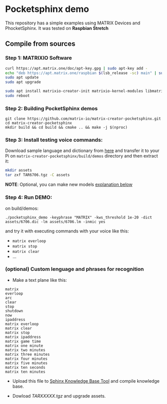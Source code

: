 # Pocketsphinx demo

This repository has a simple examples using MATRIX Devices and PhocketSphinx. It was tested on **Raspbian Stretch**

## Compile from sources

### Step 1: MATRIXIO Software

``` bash 
curl https://apt.matrix.one/doc/apt-key.gpg | sudo apt-key add -
echo "deb https://apt.matrix.one/raspbian $(lsb_release -sc) main" | sudo tee /etc/apt/sources.list.d/matrixlabs.list
sudo apt update
sudo apt upgrade

sudo apt install matrixio-creator-init matrixio-kernel-modules libmatrixio-creator-hal-dev matrixio-pocketsphinx
sudo reboot
```

### Step 2: Building PocketSphinx demos
``` 
git clone https://github.com/matrix-io/matrix-creator-pocketsphinx.git
cd matrix-creator-pocketsphinx
mkdir build && cd build && cmake .. && make -j $(nproc)
```

### Step 3: Install testing voice commands:
Download sample language and dictionary from [here](https://drive.google.com/file/d/0B3lA7p7SjZu-YUJxYmIwcnh4Qlk/view?usp=sharing) and transfer it to your Pi on `matrix-creator-pocketsphinx/build/demos` directory and then extract it:

``` bash
mkdir assets
tar zxf TAR6706.tgz -C assets
```

**NOTE**: Optional, you can make new models [explanation below](https://github.com/matrix-io/matrix-creator-pocketsphinx#optional-custom-lenguage-and-phrases-for-recognition)

### Step 4: Run DEMO:
on build/demos:
```
./pocketsphinx_demo -keyphrase "MATRIX" -kws_threshold 1e-20 -dict assets/6706.dic -lm assets/6706.lm -inmic yes
``` 
and try it with executing commands with your voice like this: 

- `matrix everloop`
- `matrix stop`
- `matrix clear`
- ...

### (optional) Custom lenguage and phrases for recognition 

+ Make a text plane like this: 
``` 
matrix
everloop
arc 
clear
stop
shutdown
now
ipaddress
matrix everloop
matrix clear
matrix stop
matrix ipaddress
matrix game time
matrix one minute
matrix two minutes
matrix three minutes
matrix four minutes
matrix five minutes
matrix ten seconds
matrix ten minutes
```

+ Upload this file to [Sphinx Knowledge Base Tool](http://www.speech.cs.cmu.edu/tools/lmtool-new.html) and compile knowledge base.

+ Dowload *TARXXXXX.tgz* and upgrade assets. 

